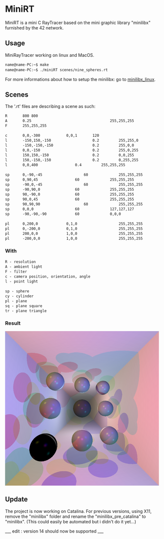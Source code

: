 # MiniRT
MiniRT is a mini C RayTracer based on the mini graphic library "minilibx" furnished by the 42 network.


## Usage
MiniRayTracer working on linux and MacOS.
```bash
name@name-PC:~$ make
name@name-PC:~$ ./miniRT scenes/nine_spheres.rt
```
For more informations about how to setup the minilibx: go to [minilibx_linux](https://github.com/Artygo8/s19_minilibx_linux).
## Scenes
The '.rt' files are describing a scene as such:
```
R		800 800
A		0.25									255,255,255
F		255,255,255

c		0,0,-300			0,0,1		120
l		-150,150,-150					0.2			255,255,0
l		-150,-150,-150					0.2			255,0,0
l		0,0,-150						0.2			255,0,255
l		150,150,-150					0.2			0,0,255
l		150,-150,-150					0.2			0,255,255
l		0,0,400					0.4			255,255,255

sp		0,-90,-45					60				255,255,255
sp		0,90,45					60				255,255,255
sp		-90,0,-45					60				255,255,255
sp		-90,90,0				60				255,255,255
sp		90,-90,0				60				255,255,255
sp		90,0,45					60				255,255,255
sp		90,90,90					60				255,255,255
sp		0,0,0					60				127,127,127
sp		-90,-90,-90				60				0,0,0

pl		0,200,0				0,1,0					255,255,255
pl		0,-200,0			0,1,0					255,255,255
pl		200,0,0				1,0,0					255,255,255
pl		-200,0,0			1,0,0					255,255,255
```
### With
```
R - resolution
A - ambient light
F - filter
c - camera position, orientation, angle
l - point light

sp - sphere
cy - cylinder
pl - plane
sq - plane square
tr - plane triangle
```

### Result
![Nine spheres](screen/nine_spheres.png)

## Update

The project is now working on Catalina. For previous versions, using X11, remove
 the "minilibx" folder and rename the "minilibx_pre_catalina" to "minilibx".
 (This could easily be automated but i didn't do it yet...)

___ edit : version 14 should now be supported ___